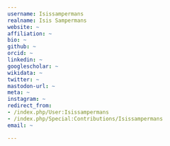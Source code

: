 ```yaml
---
username: Isissampermans
realname: Isis Sampermans
website: ~
affiliation: ~
bio: ~
github: ~
orcid: ~
linkedin: ~
googlescholar: ~
wikidata: ~
twitter: ~
mastodon-url: ~
meta: ~
instagram: ~
redirect_from:
- /index.php/User:Isissampermans
- /index.php/Special:Contributions/Isissampermans
email: ~

---
```

